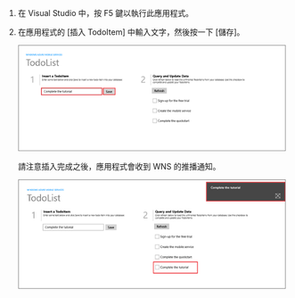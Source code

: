 
1. 在 Visual Studio 中，按 F5 鍵以執行此應用程式。

2. 在應用程式的 [插入 TodoItem] 中輸入文字，然後按一下 [儲存]。

   	![](./media/mobile-services-windows-store-test-push/mobile-quickstart-push1.png)

   	請注意插入完成之後，應用程式會收到 WNS 的推播通知。

   	![](./media/mobile-services-windows-store-test-push/mobile-quickstart-push2.png)

<!---HONumber=August15_HO6-->